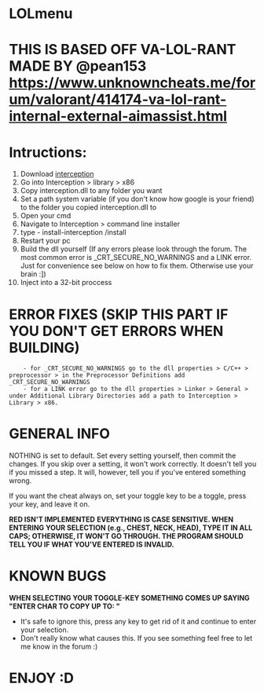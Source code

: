 # LOLmenu

# THIS IS BASED OFF VA-LOL-RANT MADE BY @pean153 https://www.unknowncheats.me/forum/valorant/414174-va-lol-rant-internal-external-aimassist.html

# Intructions:
1. Download [interception](https://github.com/oblitum/Interception)
2. Go into Interception > library > x86
3. Copy interception.dll to any folder you want
4. Set a path system variable (if you don't know how google is your friend) to the folder you copied interception.dll to
5. Open your cmd
6. Navigate to Interception > command line installer
7. type - install-interception /install
8. Restart your pc
9. Build the dll yourself (If any errors please look through the forum. The most common error is \_CRT_SECURE_NO_WARNINGS and a LINK error. Just for convenience see below on how to fix them. Otherwise use your brain :])
10. Inject into a 32-bit proccess

# ERROR FIXES (SKIP THIS PART IF YOU DON'T GET ERRORS WHEN BUILDING)
        - for _CRT_SECURE_NO_WARNINGS go to the dll properties > C/C++ > preprocessor > in the Preprocessor Definitions add _CRT_SECURE_NO_WARNINGS
        - for a LINK error go to the dll properties > Linker > General > under Additional Library Directories add a path to Interception > Library > x86.

# GENERAL INFO
NOTHING is set to default. Set every setting yourself, then commit the changes. If you skip over a setting, it won't work correctly. It doesn't tell you if you missed a step. It will, however, tell you if you've entered something wrong.

If you want the cheat always on, set your toggle key to be a toggle, press your key, and leave it on.

**RED ISN'T IMPLEMENTED**
**EVERYTHING IS CASE SENSITIVE. WHEN ENTERING YOUR SELECTION (e.g., CHEST, NECK, HEAD), TYPE IT IN ALL CAPS; OTHERWISE, IT WON'T GO THROUGH. THE PROGRAM SHOULD TELL YOU IF WHAT YOU'VE ENTERED IS INVALID.**

# KNOWN BUGS
**WHEN SELECTING YOUR TOGGLE-KEY SOMETHING COMES UP SAYING "ENTER CHAR TO COPY UP TO: "**
- It's safe to ignore this, press any key to get rid of it and continue to enter your selection.
- Don't really know what causes this. If you see something feel free to let me know in the forum :)

# ENJOY :D
